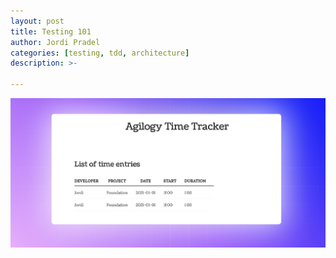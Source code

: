 ```yaml
---
layout: post
title: Testing 101
author: Jordi Pradel
categories: [testing, tdd, architecture]
description: >-

---
```




![The Agilogy Time Tracker](../assets/img/testing101-e1-app.png)